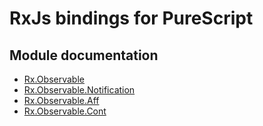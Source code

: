 # RxJs bindings for PureScript

## Module documentation

* [Rx.Observable](docs/Rx.Observable.md)
* [Rx.Observable.Notification](docs/Rx.Observable.Notification.md)
* [Rx.Observable.Aff](docs/Rx.Observable.Aff.md)
* [Rx.Observable.Cont](docs/Rx.Observable.Cont.md)
